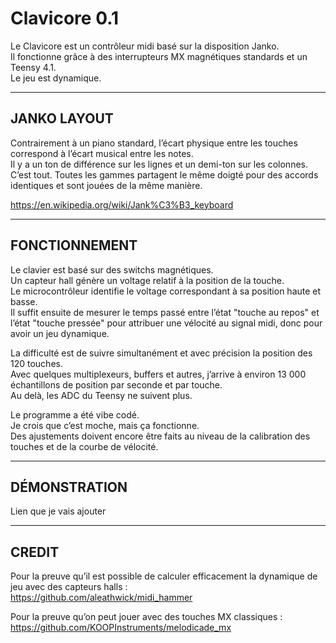 # Clavicore 0.1

Le Clavicore est un contrôleur midi basé sur la disposition Janko.  
Il fonctionne grâce à des interrupteurs MX magnétiques standards et un Teensy 4.1.  
Le jeu est dynamique.

---

## JANKO LAYOUT

Contrairement à un piano standard, l’écart physique entre les touches correspond à l’écart musical entre les notes.  
Il y a un ton de différence sur les lignes et un demi-ton sur les colonnes. C’est tout. Toutes les gammes partagent le même doigté pour des accords identiques et sont jouées de la même manière.  

https://en.wikipedia.org/wiki/Jank%C3%B3_keyboard

---

## FONCTIONNEMENT

Le clavier est basé sur des switchs magnétiques.  
Un capteur hall génère un voltage relatif à la position de la touche.  
Le microcontrôleur identifie le voltage correspondant à sa position haute et basse.  
Il suffit ensuite de mesurer le temps passé entre l’état "touche au repos" et l’état "touche pressée" pour attribuer une vélocité au signal midi, donc pour avoir un jeu dynamique.

La difficulté est de suivre simultanément et avec précision la position des 120 touches.  
Avec quelques multiplexeurs, buffers et autres, j’arrive à environ 13 000 échantillons de position par seconde et par touche.  
Au delà, les ADC du Teensy ne suivent plus.

Le programme a été vibe codé.  
Je crois que c’est moche, mais ça fonctionne.  
Des ajustements doivent encore être faits au niveau de la calibration des touches et de la courbe de vélocité.

---

## DÉMONSTRATION

Lien que je vais ajouter

---

## CREDIT

Pour la preuve qu’il est possible de calculer efficacement la dynamique de jeu avec des capteurs halls :  
https://github.com/aleathwick/midi_hammer

Pour la preuve qu’on peut jouer avec des touches MX classiques :  
https://github.com/KOOPInstruments/melodicade_mx